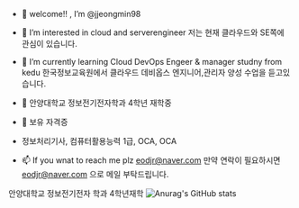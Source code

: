 - 👋 welcome!! , I’m @jjeongmin98

- 👀 I’m interested in cloud and serverengineer
저는 현재 클라우드와 SE쪽에 관심이 있습니다.

- 🌱 I’m currently learning Cloud DevOps Engeer & manager studny from kedu
한국정보교육원에서 클라우드 데비옵스 엔지니어,관리자 양성 수업을 듣고있습니다.

- 🏤 안양대학교 정보전기전자학과 4학년 재학중

- 📜 보유 자격증
- 정보처리기사, 컴퓨터활용능력 1급, OCA, OCA

- 📫 If you wnat to reach me plz eodjr@naver.com
만약 연락이 필요하시면 eodjr@naver.com 으로 메일 부탁드립니다.


<!---
jjeongmin98/jjeongmin98 is a ✨ special ✨ repository because its `README.md` (this file) appears on your GitHub profile.
You can click the Preview link to take a look at your changes.
--->
안양대학교 정보전기전자 학과 4학년재학
![Anurag's GitHub stats](https://github-readme-stats.vercel.app/api?username=jjeongmin98&show_icons=true&theme=radical)
